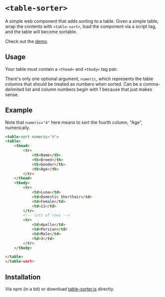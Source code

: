 # `<table-sorter>`

A simple web component that adds sorting to a table. Given a simple table, wrap the contents with `<table-sort>`, load the component via a script tag, and the table will become sortable.

Check out the [demo](https://cfjedimaster.github.io/table-sorter/demo.html).

## Usage

Your table must contain a `<thead>` and `<tbody>` tag pair.

There's only one optional argument, `numeric`, which represents the table columns that should be treated as numbers when sorted. Can be a comma-delimited list and column numbers begin with 1 because that just makes sense. 

## Example 

Note that `numeric="4"` here means to sort the fourth column, "Age", numerically.

```html
<table-sort numeric="4">
<table>
	<thead>
		<tr>
			<th>Name</th>
			<th>Breed</th>
			<th>Gender</th>
			<th>Age</th>
		</tr>
	</thead>
	<tbody>
		<tr>
			<td>Luna</td>
			<td>Domestic Shorthair</td>
			<td>Female</td>
			<td>11</td>
		</tr>
		<!-- lots of rows -->
		<tr>
			<td>Apollo</td>
			<td>Persian</td>
			<td>Male</td>
			<td>3</td>
		</tr>	
	</tbody>

</table>
</table-sort>
```

## Installation

Via npm (in a bit) or download [table-sorter.js](./table-sorter.js) directly.